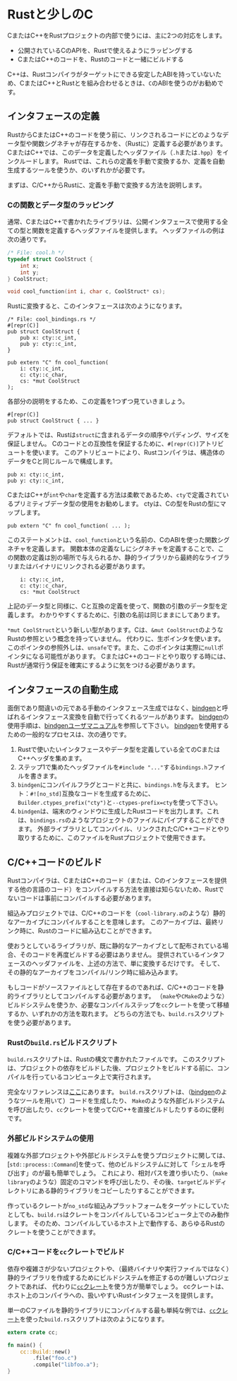 <!-- # A little C with your Rust -->

# Rustと少しのC

<!-- Using C or C++ inside of a Rust project consists of two major parts: -->

CまたはC++をRustプロジェクトの内部で使うには、主に2つの対応をします。

<!--
- Wrapping the exposed C API for use with Rust
- Building your C or C++ code to be integrated with the Rust code
-->

- 公開されているCのAPIを、Rustで使えるようにラッピングする
- CまたはC++のコードを、Rustのコードと一緒にビルドする

<!--
As C++ does not have a stable ABI for the Rust compiler to target, it is recommended to use the `C` ABI when combining Rust with C or C++.
-->

C++は、Rustコンパイラがターゲットにできる安定したABIを持っていないため、CまたはC++とRustとを組み合わせるときは、`C`のABIを使うのがお勧めです。

<!-- ## Defining the interface -->

## インタフェースの定義

<!--
Before consuming C or C++ code from Rust, it is necessary to define (in Rust) what data types and function signatures exist in the linked code. In C or C++, you would include a header (`.h` or `.hpp`) file which defines this data. In Rust, it is necessary to either manually translate these definitions to Rust, or use a tool to generate these definitions.
-->

RustからCまたはC++のコードを使う前に、リンクされるコードにどのようなデータ型や関数シグネチャが存在するかを、（Rustに）定義する必要があります。
CまたはC++では、このデータを定義したヘッダファイル（`.h`または`.hpp`）をインクルードします。
Rustでは、これらの定義を手動で変換するか、定義を自動生成するツールを使うか、のいずれかが必要です。

<!-- First, we will cover manually translating these definitions from C/C++ to Rust. -->

まずは、C/C++からRustに、定義を手動で変換する方法を説明します。

<!-- ### Wrapping C functions and Datatypes -->

### Cの関数とデータ型のラッピング

<!--
Typically, libraries written in C or C++ will provide a header file defining all types and functions used in public interfaces. An example file may look like this:
-->

通常、CまたはC++で書かれたライブラリは、公開インタフェースで使用する全ての型と関数を定義するヘッダファイルを提供します。
ヘッダファイルの例は次の通りです。

```C
/* File: cool.h */
typedef struct CoolStruct {
    int x;
    int y;
} CoolStruct;

void cool_function(int i, char c, CoolStruct* cs);
```

<!-- When translated to Rust, this interface would look as such: -->

Rustに変換すると、このインタフェースは次のようになります。

```rust,ignore
/* File: cool_bindings.rs */
#[repr(C)]
pub struct CoolStruct {
    pub x: cty::c_int,
    pub y: cty::c_int,
}

pub extern "C" fn cool_function(
    i: cty::c_int,
    c: cty::c_char,
    cs: *mut CoolStruct
);
```

<!-- Let's take a look at this definition one piece at a time, to explain each of the parts. -->

各部分の説明をするため、この定義を1つずつ見ていきましょう。

```rust,ignore
#[repr(C)]
pub struct CoolStruct { ... }
```

<!--
By default, Rust does not guarantee order, padding, or the size of data included in a `struct`. In order to guarantee compatibility with C code, we include the `#[repr(C)]` attribute, which instructs the Rust compiler to always use the same rules C does for organizing data within a struct.
-->

デフォルトでは、Rustは`struct`に含まれるデータの順序やパディング、サイズを保証しません。
Cのコードとの互換性を保証するために、`#[repr(C)]`アトリビュートを使います。
このアトリビュートにより、Rustコンパイラは、構造体のデータをCと同じルールで構成します。

```rust,ignore
pub x: cty::c_int,
pub y: cty::c_int,
```

<!--
Due to the flexibility of how C or C++ defines an `int` or `char`, it is recommended to use primitive data types defined in `cty`, which will map types from C to types in Rust
-->

CまたはC++が`int`や`char`を定義する方法は柔軟であるため、`cty`で定義されているプリミティブデータ型の使用をお勧めします。
ctyは、Cの型をRustの型にマップします。

```rust,ignore
pub extern "C" fn cool_function( ... );
```

<!--
This statement defines the signature of a function that uses the C ABI, called `cool_function`. By defining the signature without defining the body of the function, the definition of this function will need to be provided elsewhere, or linked into the final library or binary from a static library.
-->

このステートメントは、`cool_function`という名前の、CのABIを使った関数シグネチャを定義します。
関数本体の定義なしにシグネチャを定義することで、この関数の定義は別の場所で与えられるか、静的ライブラリから最終的なライブラリまたはバイナリにリンクされる必要があります。

```rust,ignore
    i: cty::c_int,
    c: cty::c_char,
    cs: *mut CoolStruct
```

<!--
Similar to our datatype above, we define the datatypes of the function arguments using C-compatible definitions. We also retain the same argument names, for clarity.
-->

上記のデータ型と同様に、Cと互換の定義を使って、関数の引数のデータ型を定義します。
わかりやすくするために、引数の名前は同じままにしてあります。

<!--
We have one new type here, `*mut CoolStruct`. As C does not have a concept of Rust's references, which would look like this: `&mut CoolStruct`, we instead have a raw pointer. As dereferencing this pointer is `unsafe`, and the pointer may in fact be a `null` pointer, care must be taken to ensure the guarantees typical of Rust when interacting with C or C++ code.
-->

`*mut CoolStruct`という新しい型があります。Cは、`&mut CoolStruct`のようなRustの参照という概念を持っていません。
代わりに、生ポインタを使います。
このポインタの参照外しは、`unsafe`です。また、このポインタは実際に`null`ポインタになる可能性があります。
CまたはC++のコードとやり取りする時には、Rustが通常行う保証を確実にするように気をつける必要があります。

<!-- ### Automatically generating the interface -->

## インタフェースの自動生成

<!--
Rather than manually generating these interfaces, which may be tedious and error prone, there is a tool called [bindgen] which will perform these conversions automatically. For instructions of the usage of [bindgen], please refer to the [bindgen user's manual], however the typical process consists of the following:
-->

面倒であり間違いの元である手動のインタフェース生成ではなく、[bindgen]と呼ばれるインタフェース変換を自動で行ってくれるツールがあります。
[bindgen]の使用手順は、[bindgenユーザマニュアル]を参照して下さい。
[bindgen]を使用するための一般的なプロセスは、次の通りです。

<!--
1. Gather all C or C++ headers defining interfaces or datatypes you would like to use with Rust
2. Write a `bindings.h` file, which `#include "..."`'s each of the files you gathered in step one
3. Feed this `bindings.h` file, along with any compilation flags used to compile
  your code into `bindgen`. Tip: use `Builder.ctypes_prefix("cty")` /
  `--ctypes-prefix=cty` to make the generated code `#![no_std]` compatible.
4. `bindgen` will produce the generated Rust code to the output of the terminal window. This file may be piped to a file in your project, such as `bindings.rs`. You may use this file in your Rust project to interact with C/C++ code compiled and linked as an external library
-->

1. Rustで使いたいインタフェースやデータ型を定義している全てのCまたはC++ヘッダを集めます。
2. ステップ1で集めたヘッダファイルを`#include "..."`する`bindings.h`ファイルを書きます。
3. `bindgen`にコンパイルフラグとコードと共に、`bindings.h`を与えます。
   ヒント：`#![no_std]`互換なコードを生成するために、`Builder.ctypes_prefix("cty")`と`--ctypes-prefix=cty`を使って下さい。
4. `bindgen`は、端末のウィンドウに生成したRustコードを出力します。これは、`bindings.rs`のようなプロジェクトのファイルにパイプすることができます。
   外部ライブラリとしてコンパイル、リンクされたC/C++コードとやり取りするために、このファイルをRustプロジェクトで使用できます。

<!--
[bindgen]: https://github.com/rust-lang-nursery/rust-bindgen
[bindgen user's manual]: https://rust-lang.github.io/rust-bindgen/
-->

[bindgen]: https://github.com/rust-lang-nursery/rust-bindgen
[bindgenユーザマニュアル]: https://rust-lang.github.io/rust-bindgen/

<!-- ## Building your C/C++ code -->

## C/C++コードのビルド

<!--
As the Rust compiler does not directly know how to compile C or C++ code (or code from any other language, which presents a C interface), it is necessary to compile your non-Rust code ahead of time.
-->

Rustコンパイラは、CまたはC++のコード（または、Cのインタフェースを提供する他の言語のコード）をコンパイルする方法を直接は知らないため、Rustでないコードは事前にコンパイルする必要があります。

<!--
For embedded projects, this most commonly means compiling the C/C++ code to a static archive (such as `cool-library.a`), which can then be combined with your Rust code at the final linking step.
-->

組込みプロジェクトでは、C/C++のコードを（`cool-library.a`のような）静的なアーカイブにコンパイルすることを意味します。
このアーカイブは、最終リンク時に、Rustのコードに組み込むことができます。

<!--
If the library you would like to use is already distributed as a static archive, it is not necessary to rebuild your code. Just convert the provided interface header file as described above, and include the static archive at compile/link time.
-->

使おうとしているライブラリが、既に静的なアーカイブとして配布されている場合、そのコードを再度ビルドする必要はありません。
提供されているインタフェースのヘッダファイルを、上述の方法で、単に変換するだけです。
そして、その静的なアーカイブをコンパイル/リンク時に組み込みます。

<!--
If your code exists as a source project, it will be necessary to compile your C/C++ code to a static library, either by triggering your existing build system (such as `make`, `CMake`, etc.), or by porting the necessary compilation steps to use a tool called the `cc` crate. For both of these steps, it is necessary to use a `build.rs` script.
-->

もしコードがソースファイルとして存在するのであれば、C/C++のコードを静的ライブラリとしてコンパイルする必要があります。
（`make`や`CMake`のような）ビルドシステムを使うか、必要なコンパイルステップを`cc`クレートを使って移植するか、いずれかの方法を取れます。
どちらの方法でも、`build.rs`スクリプトを使う必要があります。

<!-- ### Rust `build.rs` build scripts -->

### Rustの`build.rs`ビルドスクリプト

<!--
A `build.rs` script is a file written in Rust syntax, that is executed on your compilation machine, AFTER dependencies of your project have been built, but BEFORE your project is built.
-->

`build.rs`スクリプトは、Rustの構文で書かれたファイルです。
このスクリプトは、プロジェクトの依存をビルドした後、プロジェクトをビルドする前に、コンパイルを行っているコンピュータ上で実行されます。

<!--
The full reference may be found [here](https://doc.rust-lang.org/cargo/reference/build-scripts.html). `build.rs` scripts are useful for generating code (such as via [bindgen]), calling out to external build systems such as `Make`, or directly compiling C/C++ through use of the `cc` crate
-->

完全なリファレンスは[ここ](https://doc.rust-lang.org/cargo/reference/build-scripts.html)にあります。
`build.rs`スクリプトは、（[bindgen]のようなツールを用いて）コードを生成したり、
`Make`のような外部ビルドシステムを呼び出したり、`cc`クレートを使ってC/C++を直接ビルドしたりするのに便利です。

<!-- ### Triggering external build systems -->

### 外部ビルドシステムの使用

<!--
For projects with complex external projects or build systems, it may be easiest to use [`std::process::Command`] to "shell out" to your other build systems by traversing relative paths, calling a fixed command (such as `make library`), and then copying the resulting static library to the proper location in the `target` build directory.
-->

<!-- "shell out"を「シェルを呼び出す」としています。多分意図するところはあっているはずです。 -->

複雑な外部プロジェクトや外部ビルドシステムを使うプロジェクトに関しては、[`std::process::Command`]を使って、他のビルドシステムに対して「シェルを呼び出す」のが最も簡単でしょう。
これにより、相対パスを渡り歩いたり、（`make library`のような）固定のコマンドを呼び出したり、その後、`target`ビルドディレクトリにある静的ライブラリをコピーしたりすることができます。

<!--
While your crate may be targeting a `no_std` embedded platform, your `build.rs` executes only on machines compiling your crate. This means you may use any Rust crates which will run on your compilation host.
-->

作っているクレートが`no_std`な組込みプラットフォームをターゲットにしていたとしても、`build.rs`はクレートをコンパイルしているコンピュータ上でのみ動作します。
そのため、コンパイルしているホスト上で動作する、あらゆるRustのクレートを使うことができます。

<!-- ### Building C/C++ code with the `cc` crate -->

### C/C++コードを`cc`クレートでビルド

<!--
For projects with limited dependencies or complexity, or for projects where it is difficult to modify the build system to produce a static library (rather than a final binary or executable), it may be easier to instead utilize the [`cc` crate], which provides an idiomatic Rust interface to the compiler provided by the host.
-->

依存や複雑さが少ないプロジェクトや、（最終バイナリや実行ファイルではなく）静的ライブラリを作成するためにビルドシステムを修正するのが難しいプロジェクトであれば、
代わりに[`cc`クレート]を使う方が簡単でしょう。
ccクレートは、ホスト上のコンパイラへの、扱いやすいRustインタフェースを提供します。

<!-- [`cc` crate]: https://github.com/alexcrichton/cc-rs -->

[`cc`クレート]: https://github.com/alexcrichton/cc-rs

<!--
In the simplest case of compiling a single C file as a dependency to a static library, an example `build.rs` script using the [`cc` crate] would look like this:
-->

単一のCファイルを静的ライブラリにコンパイルする最も単純な例では、[`cc`クレート]を使った`build.rs`スクリプトは次のようになります。

```rust
extern crate cc;

fn main() {
    cc::Build::new()
        .file("foo.c")
        .compile("libfoo.a");
}
```
